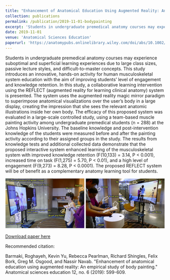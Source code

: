 ```yaml
---
title: "Enhancement of Anatomical Education Using Augmented Reality: An Empirical Study of Body Painting"
collection: publications
permalink: /publication/2019-11-01-bodypainting
excerpt: 'Students in undergraduate premedical anatomy courses may experience suboptimal and superficial learning experiences due to large class sizes, passive lecture styles, and difficult‐to‐master concepts. This study introduces an innovative, hands‐on activity for human musculoskeletal system education with the aim of improving students’ level of engagement and knowledge retention. In this study, a collaborative learning intervention using the REFLECT (augmented reality for learning clinical anatomy) system is presented. The system uses the augmented reality magic mirror paradigm to superimpose anatomical visualizations over the user’s body in a large display, creating the impression that she sees the relevant anatomic illustrations inside her own body…'
date: 2019-11-01
venue: 'Anatomical Sciences Education'
paperurl: 'https://anatomypubs.onlinelibrary.wiley.com/doi/abs/10.1002/ase.1858'
---
```

Students in undergraduate premedical anatomy courses may experience suboptimal and superficial learning experiences due to large class sizes, passive lecture styles, and difficult-to-master concepts. This study introduces an innovative, hands-on activity for human musculoskeletal system education with the aim of improving students’ level of engagement and knowledge retention. In this study, a collaborative learning intervention using the REFLECT (augmented reality for learning clinical anatomy) system is presented. The system uses the augmented reality magic mirror paradigm to superimpose anatomical visualizations over the user’s body in a large display, creating the impression that she sees the relevant anatomic illustrations inside her own body. The efficacy of this proposed system was evaluated in a large-scale controlled study, using a team-based muscle painting activity among undergraduate premedical students (n = 288) at the Johns Hopkins University. The baseline knowledge and post-intervention knowledge of the students were measured before and after the painting activity according to their assigned groups in the study. The results from knowledge tests and additional collected data demonstrate that the proposed interactive system enhanced learning of the musculoskeletal system with improved knowledge retention (F(10,133) = 3.14, P < 0.001), increased time on task (F(1,275) = 5.70, P < 0.01), and a high level of engagement (F(9,273) = 8.28, P < 0.0001). The proposed REFLECT system will be of benefit as a complementary anatomy learning tool for students.

![Teaser](/images/BodyPaintingTeaser.png)

[Download paper here](https://www.researchgate.net/profile/Kevin_Yu22/publication/330417545_Enhancement_of_Anatomical_Education_Using_Augmented_Reality_An_Empirical_Study_of_Body_Painting/links/60bf2b35299bf10dffa66819/Enhancement-of-Anatomical-Education-Using-Augmented-Reality-An-Empirical-Study-of-Body-Painting.pdf)


Recommended citation: 

Barmaki, Roghayeh, Kevin Yu, Rebecca Pearlman, Richard Shingles, Felix Bork, Greg M. Osgood, and Nassir Navab. "Enhancement of anatomical education using augmented reality: An empirical study of body painting." Anatomical sciences education 12, no. 6 (2019): 599-609.